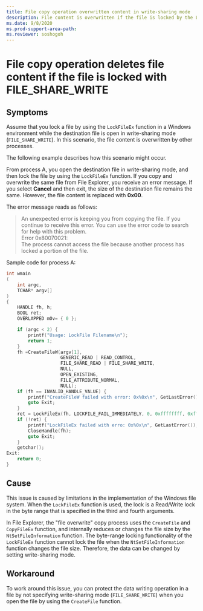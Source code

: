 ```yaml
---
title: File copy operation overwritten content in write-sharing mode
description: File content is overwritten if the file is locked by the LockFileEx function in write-sharing mode (FILE_SHARE_WRITE).
ms.date: 9/8/2020
ms.prod-support-area-path: 
ms.reviewer: soshogoh
---
```

# File copy operation deletes file content if the file is locked with FILE_SHARE_WRITE

## Symptoms

Assume that you lock a file by using the `LockFileEx` function in a Windows environment while the destination file is open in write-sharing mode (`FILE_SHARE_WRITE`). In this scenario, the file content is overwritten by other processes.

The following example describes how this scenario might occur.

From process A, you open the destination file in write-sharing mode, and then lock the file by using the `LockFileEx` function. If you copy and overwrite the same file from File Explorer, you receive an error message. If you select **Cancel** and then exit, the size of the destination file remains the same. However, the file content is replaced with **0x00**.

The error message reads as follows:

> An unexpected error is keeping you from copying the file. If you continue to receive this error. You can use the error code to search for help with this problem.  
Error 0x80070021:  
The process cannot access the file because another process has locked a portion of the file.

Sample code for process A:

```c++
int wmain
(
    int argc,
    TCHAR* argv[]
)
{
    HANDLE fh, h;
    BOOL ret;
    OVERLAPPED mOv= { 0 };

    if (argc < 2) {
        printf("Usage: LockFile Filename\n");
        return 1;
    }
    fh =CreateFileW(argv[1],
                    GENERIC_READ | READ_CONTROL,
                    FILE_SHARE_READ | FILE_SHARE_WRITE,
                    NULL,
                    OPEN_EXISTING,
                    FILE_ATTRIBUTE_NORMAL,
                    NULL);
    if (fh == INVALID_HANDLE_VALUE) {
        printf("CreateFileW failed with error: 0x%0x\n", GetLastError());
        goto Exit;
    }
    ret = LockFileEx(fh, LOCKFILE_FAIL_IMMEDIATELY, 0, 0xffffffff, 0xffffffff, &mOv);
    if (!ret) {
        printf("LockFileEx failed with erro: 0x%0x\n", GetLastError());
        CloseHandle(fh);
        goto Exit;
    }
    getchar();
Exit:
    return 0;
}
```

## Cause

This issue is caused by limitations in the implementation of the Windows file system. When the `LockFileEx` function is used, the lock is a Read/Write lock in the byte range that is specified in the third and fourth arguments.

In File Explorer, the "file overwrite" copy process uses the `CreateFile` and `CopyFileEx` function, and internally reduces or changes the file size by the `NtSetFileInformation` function. The byte-range locking functionality of the `LockFileEx` function cannot lock the file when the `NtSetFileInformation` function changes the file size. Therefore, the data can be changed by setting write-sharing mode.

## Workaround

To work around this issue, you can protect the data writing operation in a file by not specifying write-sharing mode (`FILE_SHARE_WRITE`) when you open the file by using the `CreateFile` function.
